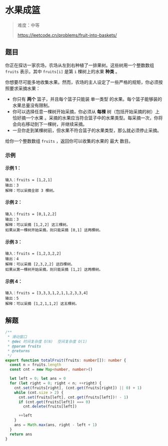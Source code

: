 # 水果成篮

> 难度：中等
>
> https://leetcode.cn/problems/fruit-into-baskets/

## 题目

你正在探访一家农场，农场从左到右种植了一排果树。这些树用一个整数数组 `fruits` 表示，其中 `fruits[i]` 是第 `i` 棵树上的水果 **种类** 。

你想要尽可能多地收集水果。然而，农场的主人设定了一些严格的规矩，你必须按照要求采摘水果：

- 你只有 **两个** 篮子，并且每个篮子只能装 单一类型 的水果。每个篮子能够装的水果总量没有限制。
- 你可以选择任意一棵树开始采摘，你必须从 **每棵** 树（包括开始采摘的树）上 恰好摘一个水果 。采摘的水果应当符合篮子中的水果类型。每采摘一次，你将会向右移动到下一棵树，并继续采摘。
- 一旦你走到某棵树前，但水果不符合篮子的水果类型，那么就必须停止采摘。

给你一个整数数组 `fruits` ，返回你可以收集的水果的 最大 数目。

### 示例

#### 示例 1：

```
输入：fruits = [1,2,1]
输出：3
解释：可以采摘全部 3 棵树。
```

#### 示例 2：

```
输入：fruits = [0,1,2,2]
输出：3
解释：可以采摘 [1,2,2] 这三棵树。
如果从第一棵树开始采摘，则只能采摘 [0,1] 这两棵树。
```

#### 示例 3：

```
输入：fruits = [1,2,3,2,2]
输出：4
解释：可以采摘 [2,3,2,2] 这四棵树。
如果从第一棵树开始采摘，则只能采摘 [1,2] 这两棵树。
```

#### 示例 4：

```
输入：fruits = [3,3,3,1,2,1,1,2,3,3,4]
输出：5
解释：可以采摘 [1,2,1,1,2] 这五棵树。
```

## 解题

```ts 
/**
 * 滑动窗口
 * @dec 时间复杂度 O(N)  空间复杂度 O(1)
 * @param fruits
 * @returns
 */
export function totalFruit(fruits: number[]): number {
  const n = fruits.length
  const cnt = new Map<number, number>()

  let left = 0; let ans = 0
  for (let right = 0; right < n; ++right) {
    cnt.set(fruits[right], (cnt.get(fruits[right]) || 0) + 1)
    while (cnt.size > 2) {
      cnt.set(fruits[left], cnt.get(fruits[left])! - 1)
      if (cnt.get(fruits[left]) === 0)
        cnt.delete(fruits[left])

      ++left
    }
    ans = Math.max(ans, right - left + 1)
  }
  return ans
}
```